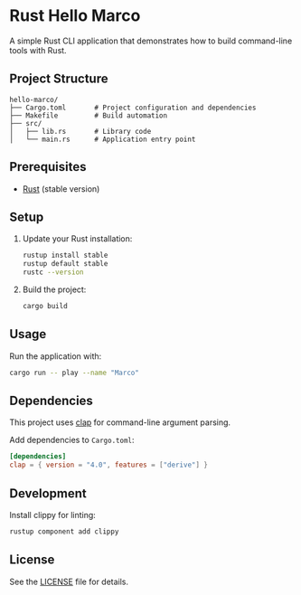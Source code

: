 # Rust Hello Marco

A simple Rust CLI application that demonstrates how to build command-line tools with Rust.

## Project Structure

```
hello-marco/
├── Cargo.toml       # Project configuration and dependencies
├── Makefile         # Build automation
├── src/
│   ├── lib.rs       # Library code
│   └── main.rs      # Application entry point
```

## Prerequisites

- [Rust](https://www.rust-lang.org/tools/install) (stable version)

## Setup

1. Update your Rust installation:
   ```bash
   rustup install stable
   rustup default stable
   rustc --version
   ```

2. Build the project:
   ```bash
   cargo build
   ```

## Usage

Run the application with:
```bash
cargo run -- play --name "Marco"
```

## Dependencies

This project uses [clap](https://github.com/clap-rs/clap) for command-line argument parsing.

Add dependencies to `Cargo.toml`:
```toml
[dependencies]
clap = { version = "4.0", features = ["derive"] }
```

## Development

Install clippy for linting:
```bash
rustup component add clippy
```

## License

See the [LICENSE](LICENSE) file for details.
